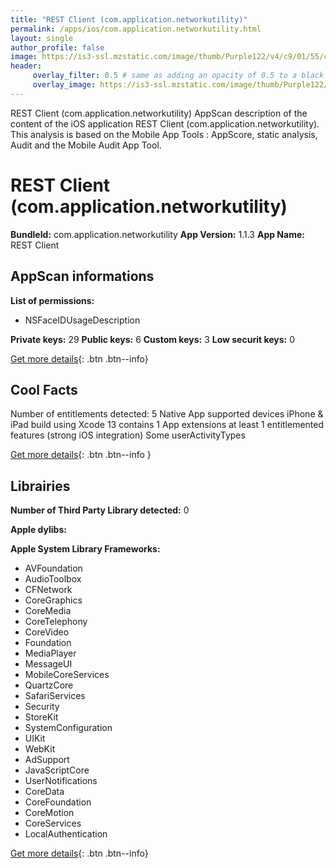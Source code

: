 ```yaml
---
title: "REST Client (com.application.networkutility)"
permalink: /apps/ios/com.application.networkutility.html
layout: single
author_profile: false
image: https://is3-ssl.mzstatic.com/image/thumb/Purple122/v4/c9/01/55/c90155c3-28ae-743f-7593-484863703b1d/AppIcon-0-1x_U007emarketing-0-7-0-sRGB-85-220.jpeg/512x512bb.jpg
header: 
     overlay_filter: 0.5 # same as adding an opacity of 0.5 to a black background
     overlay_image: https://is3-ssl.mzstatic.com/image/thumb/Purple122/v4/c9/01/55/c90155c3-28ae-743f-7593-484863703b1d/AppIcon-0-1x_U007emarketing-0-7-0-sRGB-85-220.jpeg/512x512bb.jpg
---
```

REST Client (com.application.networkutility) AppScan description of the content of the iOS application REST Client (com.application.networkutility). This analysis is based on the Mobile App Tools : AppScore, static analysis, Audit and the Mobile Audit App Tool.

# REST Client (com.application.networkutility)

**BundleId:** com.application.networkutility
**App Version:** 1.1.3
**App Name:** REST Client


## AppScan informations 

**List of permissions:** 
- NSFaceIDUsageDescription
  
  
**Private keys:** 29
**Public keys:** 6
**Custom keys:** 3
**Low securit keys:** 0
  
[Get more details](/pricing.html){: .btn .btn--info}

## Cool Facts

Number of entitlements detected: 5
Native App
supported devices iPhone & iPad
build using Xcode 13
contains 1 App extensions
at least 1 entitlemented features (strong iOS integration)
Some userActivityTypes
  
[Get more details](/pricing.html){: .btn .btn--info }

## Librairies 
**Number of Third Party Library detected:** 0


**Apple dylibs:**


**Apple System Library Frameworks:**
- AVFoundation
- AudioToolbox
- CFNetwork
- CoreGraphics
- CoreMedia
- CoreTelephony
- CoreVideo
- Foundation
- MediaPlayer
- MessageUI
- MobileCoreServices
- QuartzCore
- SafariServices
- Security
- StoreKit
- SystemConfiguration
- UIKit
- WebKit
- AdSupport
- JavaScriptCore
- UserNotifications
- CoreData
- CoreFoundation
- CoreMotion
- CoreServices
- LocalAuthentication


  
[Get more details](/pricing.html){: .btn .btn--info}

